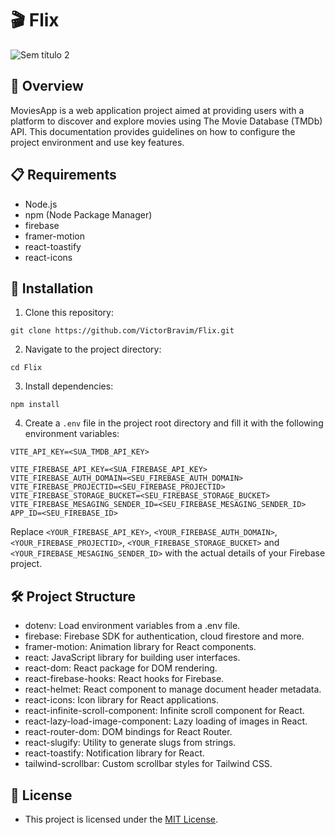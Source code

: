 # 🎬 Flix

![Sem título 2](https://github.com/VictorBravim/Flix/assets/122113588/94073de9-ce1b-4f92-b8dc-24639191ac63)

## 🚀 Overview

MoviesApp is a web application project aimed at providing users with a platform to discover and explore movies using The Movie Database (TMDb) API. This documentation provides guidelines on how to configure the project environment and use key features.

## 📋 Requirements

- Node.js
- npm (Node Package Manager)
- firebase
- framer-motion
- react-toastify
- react-icons

## 🔧 Installation

1. Clone this repository:
   
```
git clone https://github.com/VictorBravim/Flix.git
```

2. Navigate to the project directory:
   
```
cd Flix
```

3. Install dependencies:
   
```
npm install
```

4. Create a `.env` file in the project root directory and fill it with the following environment variables:
   
``` 
VITE_API_KEY=<SUA_TMDB_API_KEY>

VITE_FIREBASE_API_KEY=<SUA_FIREBASE_API_KEY>
VITE_FIREBASE_AUTH_DOMAIN=<SEU_FIREBASE_AUTH_DOMAIN>
VITE_FIREBASE_PROJECTID=<SEU_FIREBASE_PROJECTID>
VITE_FIREBASE_STORAGE_BUCKET=<SEU_FIREBASE_STORAGE_BUCKET>
VITE_FIREBASE_MESAGING_SENDER_ID=<SEU_FIREBASE_MESAGING_SENDER_ID>
APP_ID=<SEU_FIREBASE_ID>
```

Replace `<YOUR_FIREBASE_API_KEY>`, `<YOUR_FIREBASE_AUTH_DOMAIN>`, `<YOUR_FIREBASE_PROJECTID>`, `<YOUR_FIREBASE_STORAGE_BUCKET>` and `<YOUR_FIREBASE_MESAGING_SENDER_ID>` with the actual details of your Firebase project.

## 🛠️ Project Structure

- dotenv: Load environment variables from a .env file.
- firebase: Firebase SDK for authentication, cloud firestore and more.
- framer-motion: Animation library for React components.
- react: JavaScript library for building user interfaces.
- react-dom: React package for DOM rendering.
- react-firebase-hooks: React hooks for Firebase.
- react-helmet: React component to manage document header metadata.
- react-icons: Icon library for React applications.
- react-infinite-scroll-component: Infinite scroll component for React.
- react-lazy-load-image-component: Lazy loading of images in React.
- react-router-dom: DOM bindings for React Router.
- react-slugify: Utility to generate slugs from strings.
- react-toastify: Notification library for React.
- tailwind-scrollbar: Custom scrollbar styles for Tailwind CSS.

## 📄 License

- This project is licensed under the [MIT License](LICENSE).
